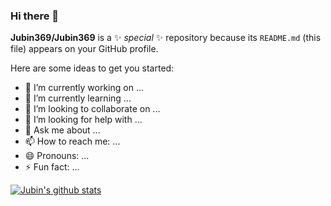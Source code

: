 ### Hi there 👋


**Jubin369/Jubin369** is a ✨ _special_ ✨ repository because its `README.md` (this file) appears on your GitHub profile.

Here are some ideas to get you started:

- 🔭 I’m currently working on ...
- 🌱 I’m currently learning ...
- 👯 I’m looking to collaborate on ...
- 🤔 I’m looking for help with ...
- 💬 Ask me about ...
- 📫 How to reach me: ...
- 😄 Pronouns: ...
- ⚡ Fun fact: ...



[![Jubin's github stats](https://github-readme-stats.vercel.app/api?username=jubin369&count_private=true&show_icons=true&theme=radical&hide_rank=false)](https://github.com/anuraghazra/github-readme-stats)

